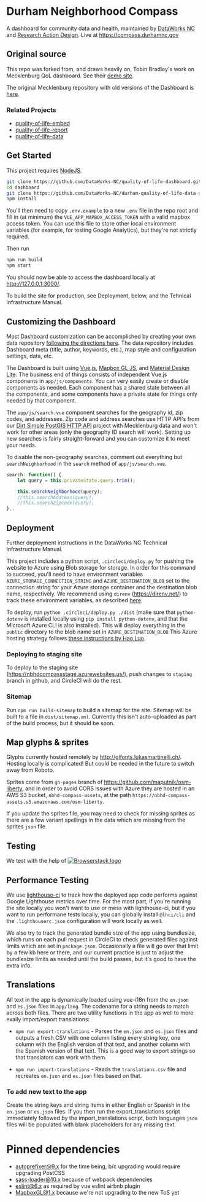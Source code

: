 # Durham Neighborhood Compass

A dashboard for community data and health, maintained by [DataWorks NC](https://www.dataworks-nc.org) and [Research Action Design](https://rad.cat). Live at https://compass.durhamnc.gov

## Original source
This repo was forked from, and draws heavily on, Tobin Bradley's work on Mecklenburg QoL dashboard. See their [demo site](http://mcmap.org/qol-dev).

The original Mecklenburg repository with old versions of the Dashboard is [here](https://github.com/tobinbradley/Mecklenburg-County-Quality-of-Life-Dashboard).

### Related Projects

*   [quality-of-life-embed](https://github.com/tobinbradley/quality-of-life-embed)
*   [quality-of-life-report](https://github.com/tobinbradley/quality-of-life-report)
*   [quality-of-life-data](https://github.com/DataWorks-NC/durham-quality-of-life-data)

## Get Started

This project requires [NodeJS](https://nodejs.org).

``` bash
git clone https://github.com/DataWorks-NC/quality-of-life-dashboard.git dashboard
cd dashboard
git clone https://github.com/DataWorks-NC/durham-quality-of-life-data data
npm install
```

You'll then need to copy `.env.example` to a new `.env` file in the repo root and fill in (at minimum) the `VUE_APP_MAPBOX_ACCESS_TOKEN` with a valid mapbox access token. You can use this file to store other local environment variables (for example, for testing Google Analytics), but they're not strictly required.

Then run

```bash
npm run build
npm start
```

You should now be able to access the dashboard locally at http://127.0.0.1:3000/.

To build the site for production, see Deployment, below, and the Tehnical Infrastructure Manual.

## Customizing the Dashboard

Most Dashboard customization can be accomplished by creating your own data repository [following the directions here](https://github.com/tobinbradley/mecklenburg-quality-of-life-data). The data repository includes Dashboard meta (title, author, keywords, etc.), map style and configuration settings, data, etc.

The Dashboard is built using [Vue.js](http://vuejs.org/), [Mapbox GL JS](https://www.mapbox.com/mapbox-gl-js/api/), and [Material Design Lite](https://getmdl.io/). The business end of things consists of independent Vue.js components in `app/js/components`. You can very easily create or disable components as needed. Each component has a shared state between all the components, and some components have a private state for things only needed by that component.

The `app/js/search.vue` component searches for the geography id, zip codes, and addresses. Zip code and address searches use HTTP API's from our [Dirt Simple PostGIS HTTP API](https://github.com/tobinbradley/dirt-simple-postgis-http-api) project with Mecklenburg data and won't work for other areas (only the geography ID search will work). Setting up new searches is fairly straight-forward and you can customize it to meet your needs.

To disable the non-geography searches, comment out everything but `searchNeighborhood` in the `search` method of `app/js/search.vue`.

``` javascript
search: function() {
    let query = this.privateState.query.trim();

    this.searchNeighborhood(query);
    //this.searchAddress(query);
    //this.searchZipcode(query);
},.
```

## Deployment

Further deployment instructions in the DataWorks NC Technical Infrastructure Manual.

This project includes a python script, `.circleci/deploy.py` for pushing the website to Azure using Blob storage for storage.
In order for this command to succeed, you'll need to have environment variables `AZURE_STORAGE_CONNECTION_STRING` and `AZURE_DESTINATION_BLOB` set to the connection string for your Azure storage container and the destination blob name, respectively. We recommend using `direnv` (https://direnv.net/) to track
these environment variables, as described [here](https://www.taos.com/using-multiple-accounts-aws-cli-direnv/).

To deploy, run `python .circleci/deploy.py ./dist` (make sure that `python-dotenv` is installed locally using `pip install python-dotenv`, and that the Microsoft Azure CLI is also installed). This will deploy everything in the `public` directory to the blob name set in `AZURE_DESTINATION_BLOB` This Azure hosting strategy follows [these instructions by Hao Luo](https://blog.lifeishao.com/2017/05/24/serving-your-static-sites-with-azure-blob-and-cdn).

### Deploying to staging site

To deploy to the staging site (https://nbhdcompassstage.azurewebsites.us/), push changes to `staging` branch in github, and CircleCI will do the rest.

### Sitemap
Run `npm run build-sitemap` to build a sitemap for the site. Sitemap will be built to a file in `dist/sitemap.xml`. Currently this isn't auto-uploaded as part of the build process, but it should be soon.


## Map glyphs & sprites

Glyphs currently hosted remotely by http://glfonts.lukasmartinelli.ch/. Hosting locally is complicated! But could be needed in the future to switch away from Roboto.

Sprites come from `gh-pages` branch of https://github.com/maputnik/osm-liberty, and in order to avoid CORS issues with Azure they are hosted in an AWS S3 bucket, `nbhd-compass-assets`, at the path `https://nbhd-compass-assets.s3.amazonaws.com/osm-liberty`.

If you update the sprites file, you may need to check for missing sprites as there are a few variant spellings in the data which are missing from the sprites `json` file.


## Testing

We test with the help of [![Browserstack logo](https://raw.githubusercontent.com/DataWorks-NC/quality-of-life-dashboard/main/app/assets/img/browserstack-logo.png)](https://browserstack.com/)

## Performance Testing

We use [lighthouse-ci](https://github.com/GoogleChrome/lighthouse-ci) to track how the deployed app code performs against Google Lighthouse metrics over time. For the most part, if you're running the site locally you won't want to use or mess with lighthouse-ci, but if you want to run performane tests locally, you can globally install `@lhci/cli` and the `.lighthouserc.json` configuration will work locally as well.

We also try to track the generated bundle size of the app using bundlesize, which runs on each pull request in CircleCI to check generated files against limits which are set in `package.json`. Occasionally a file will go over that limit by a few kb here or there, and our current practice is just to adjust the bundlesize limits as needed until the build passes, but it's good to have the extra info.

## Translations

All text in the app is dynamically loaded using vue-i18n from the `en.json` and `es.json` files in `app/lang`. The codename for a string needs to match across both files. There are two utility functions in the app as well to more exaily import/export translations:

* `npm run export-translations` - Parses the `en.json` and `es.json` files and outputs a fresh CSV with one column listing every string key, one column with the English version of that text, and another column with the Spanish version of that text. This is a good way to export strings so that translators can work with them.

* `npm run import-translations` - Reads the `translations.csv` file and recreates `en.json` and `es.json` files based on that.

### To add new text to the app

Create the string keys and string items in either English or Spanish in the `en.json` or `es.json` files. If you then run the export_translations script immediately followed by the import_translations script, both languages `json` files will be populated with blank placeholders for any missing text.

# Pinned dependencies
* autoprefixer@9.x for the time being, b/c upgrading would require upgrading PostCSS
* sass-loader@10.x because of webpack dependencies
* eslint@6.x as required by vue eslint airbnb plugin
* MapboxGL@1.x because we're not upgrading to the new ToS yet
